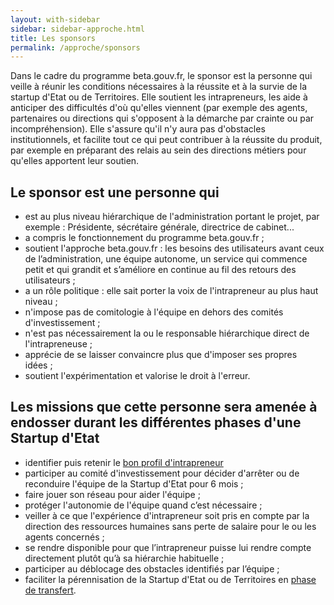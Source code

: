 ```yaml
---
layout: with-sidebar
sidebar: sidebar-approche.html
title: Les sponsors
permalink: /approche/sponsors
---
```


Dans le cadre du programme beta.gouv.fr, le sponsor est la personne qui veille à réunir les conditions nécessaires à la réussite et à la survie de la startup d'Etat ou de Territoires. Elle soutient les intrapreneurs, les aide à anticiper des difficultés d'où qu'elles viennent (par exemple des agents, partenaires ou directions qui s'opposent à la démarche par crainte ou par incompréhension). Elle s'assure qu'il n'y aura pas d'obstacles institutionnels, et facilite tout ce qui peut contribuer à la réussite du produit, par exemple en préparant des relais au sein des directions métiers pour qu'elles apportent leur soutien. 

## Le sponsor est une personne qui
  - est au plus niveau hiérarchique de l'administration portant le projet, par exemple&nbsp;: Présidente, sécrétaire générale, directrice de cabinet...
  - a compris le fonctionnement du programme beta.gouv.fr&nbsp;;
  - soutient l'approche beta.gouv.fr&nbsp;: les besoins des utilisateurs avant ceux de l’administration, une équipe autonome, un service qui commence petit et qui grandit et s’améliore en continue au fil des retours des utilisateurs&nbsp;;
  - a un rôle politique&nbsp;: elle sait porter la voix de l'intrapreneur au plus haut niveau&nbsp;;
  - n'impose pas de comitologie à l'équipe en dehors des comités d'investissement&nbsp;;
  - n'est pas nécessairement la ou le responsable hiérarchique direct de l'intrapreneuse&nbsp;;
  - apprécie de se laisser convaincre plus que d'imposer ses propres idées&nbsp;;
  - soutient l'expérimentation et valorise le droit à l'erreur.

## Les missions que cette personne sera amenée à endosser durant les différentes phases d'une Startup d'Etat
  - identifier puis retenir le [bon profil d'intrapreneur](https://beta.gouv.fr/approche/intrapreneurs)
  - participer au comité d'investissement pour décider d'arrêter ou de reconduire l'équipe de la Startup d'Etat pour 6 mois&nbsp;;
  - faire jouer son réseau pour aider l'équipe&nbsp;;
  - protéger l'autonomie de l'équipe quand c’est nécessaire&nbsp;;
  - veiller à ce que l'expérience d'intrapreneur soit pris en compte par la direction des ressources humaines sans perte de salaire pour le ou les agents concernés&nbsp;;
  - se rendre disponible pour que l’intrapreneur puisse lui rendre compte directement plutôt qu’à sa hiérarchie habituelle&nbsp;;
  - participer au déblocage des obstacles identifiés par l’équipe&nbsp;;
  - faciliter la pérennisation de la Startup d'Etat ou de Territoires en [phase de transfert](https://beta.gouv.fr/approche/transfert).
